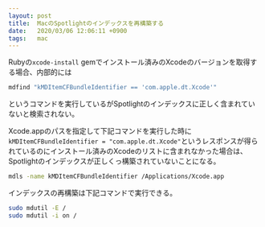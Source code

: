 ```yaml
---
layout: post
title:  MacのSpotlightのインデックスを再構築する
date:   2020/03/06 12:06:11 +0900
tags:   mac
---
```


Rubyの`xcode-install` gemでインストール済みのXcodeのバージョンを取得する場合、内部的には

```sh
mdfind "kMDItemCFBundleIdentifier == 'com.apple.dt.Xcode'"
```

というコマンドを実行しているがSpotlightのインデックスに正しく含まれていないと検索されない。

Xcode.appのパスを指定して下記コマンドを実行した時に`kMDItemCFBundleIdentifier = "com.apple.dt.Xcode"`というレスポンスが得られているのにインストール済みのXcodeのリストに含まれなかった場合は、Spotlightのインデックスが正しくっ構築されていないことになる。

```sh
mdls -name kMDItemCFBundleIdentifier /Applications/Xcode.app
```

インデックスの再構築は下記コマンドで実行できる。

```sh
sudo mdutil -E /
sudo mdutil -i on /
```
